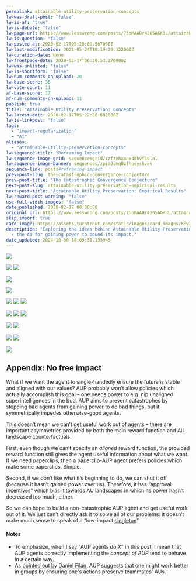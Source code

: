 ```yaml
---
permalink: attainable-utility-preservation-concepts
lw-was-draft-post: "false"
lw-is-af: "true"
lw-is-debate: "false"
lw-page-url: https://www.lesswrong.com/posts/75oMAADr4265AGK3L/attainable-utility-preservation-concepts
lw-is-question: "false"
lw-posted-at: 2020-02-17T05:20:09.567000Z
lw-last-modification: 2021-05-24T18:19:29.122000Z
lw-curation-date: None
lw-frontpage-date: 2020-02-17T06:30:53.270000Z
lw-was-unlisted: "false"
lw-is-shortform: "false"
lw-num-comments-on-upload: 20
lw-base-score: 38
lw-vote-count: 11
af-base-score: 17
af-num-comments-on-upload: 11
publish: true
title: "Attainable Utility Preservation: Concepts"
lw-latest-edit: 2020-02-17T05:22:28.687000Z
lw-is-linkpost: "false"
tags:
  - "impact-regularization"
  - "AI"
aliases:
  - "attainable-utility-preservation-concepts"
lw-sequence-title: "Reframing Impact"
lw-sequence-image-grid: sequencesgrid/izfzehxanx48hvf10lnl
lw-sequence-image-banner: sequences/zpia9omq0zfhpeyshvev
sequence-link: posts#reframing-impact
prev-post-slug: the-catastrophic-convergence-conjecture
prev-post-title: "The Catastrophic Convergence Conjecture"
next-post-slug: attainable-utility-preservation-empirical-results
next-post-title: "Attainable Utility Preservation: Empirical Results"
lw-reward-post-warning: "false"
use-full-width-images: "false"
date_published: 2020-02-17 00:00:00
original_url: https://www.lesswrong.com/posts/75oMAADr4265AGK3L/attainable-utility-preservation-concepts
skip_import: true
card_image: https://assets.turntrout.com/static/images/card_images/KPv2beS.png
description: "Exploring the ideas behind Attainable Utility Preservation: penalize\
  \ the AI for gaining power to bound its impact."
date_updated: 2024-10-30 18:09:31.133945
---
```




![](https://assets.turntrout.com/static/images/posts/hTnYTsJ.avif)

![](https://assets.turntrout.com/static/images/posts/gwVocUy.avif) ![](https://assets.turntrout.com/static/images/posts/KPv2beS.avif)

![](https://assets.turntrout.com/static/images/posts/MYNBKOe.avif)

![](https://assets.turntrout.com/static/images/posts/ZK2qYPZ.avif)

![](https://assets.turntrout.com/static/images/posts/lk8Keid.avif) ![](https://assets.turntrout.com/static/images/posts/kMBZK6d.avif) ![](https://assets.turntrout.com/static/images/posts/FXlUiYj.avif)

![](https://assets.turntrout.com/static/images/posts/hHVvk0Q.avif) ![](https://assets.turntrout.com/static/images/posts/3NMSHHl.avif) ![](https://assets.turntrout.com/static/images/posts/BtzHnUq.avif)

![](https://assets.turntrout.com/static/images/posts/MzW64A5.avif) ![](https://assets.turntrout.com/static/images/posts/mOWK65o.avif)

![](https://assets.turntrout.com/static/images/posts/VDQiChW.avif) ![](https://assets.turntrout.com/static/images/posts/jtxMXJe.avif)

![](https://assets.turntrout.com/static/images/posts/7KcMK3J.avif)

## Appendix: No free impact

What if we want the agent to single-handedly ensure the future is stable and aligned with our values? AUP probably won’t allow policies which actually accomplish this goal – one needs power to e.g. nip unaligned superintelligences in the bud. AUP aims to prevent catastrophes by stopping bad agents from gaining power to do bad things, but it symmetrically impedes otherwise-good agents.

This doesn’t mean we can’t get useful work out of agents – there are important asymmetries provided by both the main reward function and AU landscape counterfactuals.

First, even though we can’t specify an _aligned_ reward function, the provided reward function still gives the agent useful information about what we want. If we need paperclips, then a paperclip-AUP agent prefers policies which make some paperclips. Simple.

Second, if we don’t like what it’s beginning to do, we can shut it off (because it hasn’t gained power over us). Therefore, it has “approval incentives” which bias it towards AU landscapes in which its power hasn’t decreased too much, either.

So we can hope to build a non-catastrophic AUP agent and get useful work out of it. We just can’t directly ask it to solve all of our problems: it doesn’t make much sense to speak of a “low-impact [singleton](https://lesswrong.com/tag/singleton)”.

#### Notes

- To emphasize, when I say "AUP agents do $X$" in this post, I mean that AUP agents correctly implementing the _concept of AUP_ tend to behave in a certain way.
- As [pointed out by Daniel Filan](https://www.lesswrong.com/posts/yEa7kwoMpsBgaBCgb/towards-a-new-impact-measure#jJrCTRwTZDZDc3XLx), AUP suggests that one might work better in groups by ensuring one's actions preserve teammates' AUs.